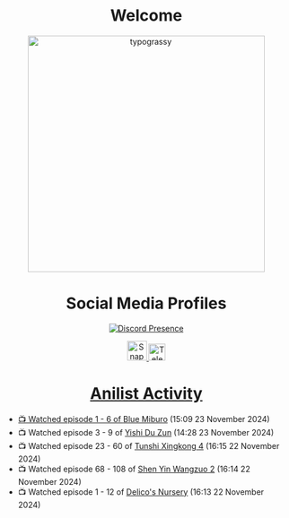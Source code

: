 <div align="center">

# Welcome
<a href="https://github.com/kawarimidoll/typograssy">
    <img alt="typograssy" src="https://typograssy.deno.dev/api?text=%E3%82%88%E3%81%86%E3%81%93%E3%81%9D%E3%81%BF%E3%81%AA%E3%81%95%E3%82%93%20-%20Sheby--&&l0=none&l1=82d9d0&l2=027353&l3=038c4c&l4=01402e&bg=none&frame=none&speed=100&comment=" width="421.99">
</a>

</div>

<div align="center">

# Social Media Profiles

[![Discord Presence](https://lanyard.cnrad.dev/api/612532963938271232)](https://discord.com/users/612532963938271232)


<a href="https://www.snapchat.com/add/a.sheby" title="Snapchat Profile">
    <img src="https://www.freepnglogos.com/uploads/snapchat-logo-png-0.png" width="35" alt="Snapchat Logo" />


<a href="https://t.me/ASheby" title="Telegram Profile">
    <img src="https://www.freepnglogos.com/uploads/telegram-logo-png-0.png" width="30" alt="Telegram Logo" />


</div>

<div align="center">

# Anilist Activity

</div>

<!-- ANILIST_ACTIVITY:start -->

-   📺 Watched episode 1 - 6 of [Blue Miburo](https://anilist.co/anime/169258) (15:09 23 November 2024)
-   📺 Watched episode 3 - 9 of [Yishi Du Zun](https://anilist.co/anime/166223) (14:28 23 November 2024)
-   📺 Watched episode 23 - 60 of [Tunshi Xingkong 4](https://anilist.co/anime/166219) (16:15 22 November 2024)
-   📺 Watched episode 68 - 108 of [Shen Yin Wangzuo 2](https://anilist.co/anime/153499) (16:14 22 November 2024)
-   📺 Watched episode 1 - 12 of [Delico's Nursery](https://anilist.co/anime/167991) (16:13 22 November 2024)

<!-- ANILIST_ACTIVITY:end -->
